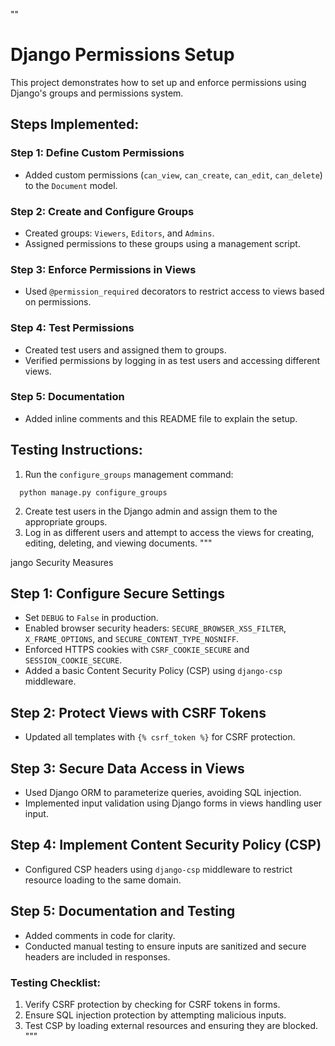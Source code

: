 ""
# Django Permissions Setup

This project demonstrates how to set up and enforce permissions using Django's groups and permissions system.

## Steps Implemented:

### Step 1: Define Custom Permissions
- Added custom permissions (`can_view`, `can_create`, `can_edit`, `can_delete`) to the `Document` model.

### Step 2: Create and Configure Groups
- Created groups: `Viewers`, `Editors`, and `Admins`.
- Assigned permissions to these groups using a management script.

### Step 3: Enforce Permissions in Views
- Used `@permission_required` decorators to restrict access to views based on permissions.

### Step 4: Test Permissions
- Created test users and assigned them to groups.
- Verified permissions by logging in as test users and accessing different views.

### Step 5: Documentation
- Added inline comments and this README file to explain the setup.

## Testing Instructions:
1. Run the `configure_groups` management command:
 ```
   python manage.py configure_groups
   ```
2. Create test users in the Django admin and assign them to the appropriate groups.
3. Log in as different users and attempt to access the views for creating, editing, deleting, and viewing documents.
"""





jango Security Measures

## Step 1: Configure Secure Settings
- Set `DEBUG` to `False` in production.
- Enabled browser security headers: `SECURE_BROWSER_XSS_FILTER`, `X_FRAME_OPTIONS`, and `SECURE_CONTENT_TYPE_NOSNIFF`.
- Enforced HTTPS cookies with `CSRF_COOKIE_SECURE` and `SESSION_COOKIE_SECURE`.
- Added a basic Content Security Policy (CSP) using `django-csp` middleware.

## Step 2: Protect Views with CSRF Tokens
- Updated all templates with `{% csrf_token %}` for CSRF protection.

## Step 3: Secure Data Access in Views
- Used Django ORM to parameterize queries, avoiding SQL injection.
- Implemented input validation using Django forms in views handling user input.

## Step 4: Implement Content Security Policy (CSP)
- Configured CSP headers using `django-csp` middleware to restrict resource loading to the same domain.

## Step 5: Documentation and Testing
- Added comments in code for clarity.
- Conducted manual testing to ensure inputs are sanitized and secure headers are included in responses.

### Testing Checklist:
1. Verify CSRF protection by checking for CSRF tokens in forms.
2. Ensure SQL injection protection by attempting malicious inputs.
3. Test CSP by loading external resources and ensuring they are blocked.
"""
